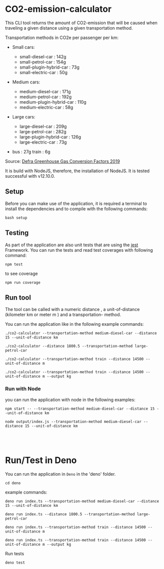 # CO2-emission-calculator

This CLI tool returns the amount of CO2-emission that will be caused when traveling a given distance using a given transportation method.


Transportation methods in CO2e per passenger per km:
* Small cars:
    - small-diesel-car : 142g
    - small-petrol-car : 154g 
    - small-plugin-hybrid-car : 73g 
    - small-electric-car : 50g

* Medium cars: 
    - medium-diesel-car : 171g
    - medium-petrol-car : 192g 
    - medium-plugin-hybrid-car : 110g 
    - medium-electric-car : 58g

* Large cars:
    - large-diesel-car : 209g
    - large-petrol-car : 282g 
    - large-plugin-hybrid-car : 126g 
    - large-electric-car : 73g

* bus : 27g train : 6g


Source: [Defra Greenhouse Gas Conversion Factors 2019](https://www.gov.uk/government/publications/greenhouse-gas-reporting-conversion-factors-2019)


It is build with NodeJS, therefore, the installation of NodeJS. It is tested successful with v12.10.0.

## Setup
Before you can make use of the application, it is required a terminal to install the dependencies and to compile with the following commands:
```
bash setup
```

## Testing
As part of the application are also unit tests that are using the [jest](https://jestjs.io) Framework.
You can run the tests and read test coverages with following command:
```
npm test
```
to see coverage 
```
npm run coverage
```

## Run tool
The tool can be called with a numeric distance , a unit-of-distance (kilometer km or meter m ) and a transportation- method.

You can run the application like in the following example commands:


```
./co2-calculator --transportation-method medium-diesel-car --distance 15 --unit-of-distance km
```

```
./co2-calculator --distance 1800.5 --transportation-method large-petrol-car
```

```
./co2-calculator --transportation-method train --distance 14500 --unit-of-distance m
```

```
./co2-calculator --transportation-method train --distance 14500 --unit-of-distance m --output kg
```

### Run with Node

 you can run the application with node in the following examples:

```
npm start -- --transportation-method medium-diesel-car --distance 15 --unit-of-distance km
```

```
node output/index.js --transportation-method medium-diesel-car --distance 15 --unit-of-distance km
```
<br>
<br>

# Run/Test in Deno

You can run the application in `Deno` in the 'deno' folder.
```
cd deno
```

example commands:

```
deno run index.ts --transportation-method medium-diesel-car --distance 15 --unit-of-distance km
```

```
deno run index.ts --distance 1800.5 --transportation-method large-petrol-car
```

```
deno run index.ts --transportation-method train --distance 14500 --unit-of-distance m
```
```
deno run index.ts --transportation-method train --distance 14500 --unit-of-distance m --output kg
```


Run tests

```
deno test
```